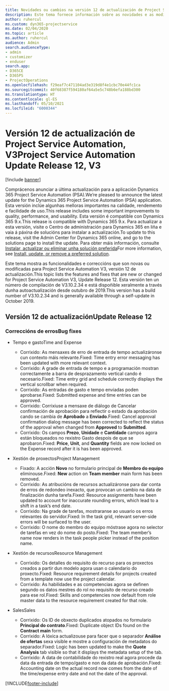 ```yaml
---
title: Novidades ou cambios na versión 12 de actualización de Project Service Automation, V3
description: Este tema fornece información sobre as novidades e as modificacións na versión 12 de actualización de Project Service Automation, V3.
author: ruhercul
ms.custom: dyn365-projectservice
ms.date: 02/04/2020
ms.topic: article
ms.author: ruhercul
audience: Admin
search.audienceType:
- admin
- customizer
- enduser
search.app:
- D365CE
- D365PS
- ProjectOperations
ms.openlocfilehash: f29eaf7c471104ad3e319d8f4e1cbc70e44fc1ca
ms.sourcegitcommit: 40f68387f594180af64a5e5c748b6efa188bd300
ms.translationtype: HT
ms.contentlocale: gl-ES
ms.lasthandoff: 05/10/2021
ms.locfileid: "6000344"
---
```

# <a name="project-service-automation-update-release-12-v3"></a><span data-ttu-id="516d2-103">Versión 12 de actualización de Project Service Automation, V3</span><span class="sxs-lookup"><span data-stu-id="516d2-103">Project Service Automation Update Release 12, V3</span></span>

[!include [banner](../includes/psa-now-project-operations.md)]

<span data-ttu-id="516d2-104">Comprácenos anunciar a última actualización para a aplicación Dynamics 365 Project Service Automation (PSA).</span><span class="sxs-lookup"><span data-stu-id="516d2-104">We’re pleased to announce the latest update for the Dynamics 365 Project Service Automation (PSA) application.</span></span> <span data-ttu-id="516d2-105">Esta versión inclúe algunhas melloras importantes na calidade, rendemento e facilidade de uso.</span><span class="sxs-lookup"><span data-stu-id="516d2-105">This release includes some important improvements to quality, performance, and usability.</span></span> <span data-ttu-id="516d2-106">Esta versión é compatible con Dynamics 365 9.x.</span><span class="sxs-lookup"><span data-stu-id="516d2-106">This release is compatible with Dynamics 365 9.x.</span></span> <span data-ttu-id="516d2-107">Para actualizar a esta versión, visite o Centro de administración para Dynamics 365 en liña e vaia á páxina de solucións para instalar a actualización.</span><span class="sxs-lookup"><span data-stu-id="516d2-107">To update to this release, visit the Admin Center for Dynamics 365 online, and go to the solutions page to install the update.</span></span> <span data-ttu-id="516d2-108">Para obter máis información, consulte [Instalar, actualizar ou eliminar unha solución preferida](/power-platform/admin/install-remove-preferred-solution)</span><span class="sxs-lookup"><span data-stu-id="516d2-108">For more information, see [Install, update, or remove a preferred solution](/power-platform/admin/install-remove-preferred-solution).</span></span>

<span data-ttu-id="516d2-109">Este tema mostra as funcionalidades e correccións que son novas ou modificadas para Project Service Automation V3, versión 12 de actualización.</span><span class="sxs-lookup"><span data-stu-id="516d2-109">This topic lists the features and fixes that are new or changed for Project Service Automation V3, Update Release 12.</span></span> <span data-ttu-id="516d2-110">Esta versión ten un número de compilación de V3.10.2.34 e está dispoñible xeralmente a través dunha autoactualización desde outubro de 2019.</span><span class="sxs-lookup"><span data-stu-id="516d2-110">This version has a build number of V3.10.2.34 and is generally available through a self-update in October 2019.</span></span>

## <a name="update-release-12"></a><span data-ttu-id="516d2-111">Versión 12 de actualización</span><span class="sxs-lookup"><span data-stu-id="516d2-111">Update Release 12</span></span>

### <a name="bug-fixes"></a><span data-ttu-id="516d2-112">Correccións de erros</span><span class="sxs-lookup"><span data-stu-id="516d2-112">Bug fixes</span></span>

- <span data-ttu-id="516d2-113">Tempo e gasto</span><span class="sxs-lookup"><span data-stu-id="516d2-113">Time and Expense</span></span>

    - <span data-ttu-id="516d2-114">Corrixido: As mensaxes de erro de entrada de tempo actualizáronse cun contexto máis relevante.</span><span class="sxs-lookup"><span data-stu-id="516d2-114">Fixed: Time entry error messaging has been updated with more relevant context.</span></span>
    - <span data-ttu-id="516d2-115">Corrixido: A grade de entrada de tempo e a programación mostran correctamente a barra de desprazamento vertical cando é necesario.</span><span class="sxs-lookup"><span data-stu-id="516d2-115">Fixed: Time entry grid and schedule correctly displays the vertical scrollbar when required.</span></span>
    - <span data-ttu-id="516d2-116">Corrixido: As entradas de gasto e tempo enviadas poden aprobarse.</span><span class="sxs-lookup"><span data-stu-id="516d2-116">Fixed: Submitted expense and time entries can be approved.</span></span>
    - <span data-ttu-id="516d2-117">Corrixido: Corrixiuse a mensaxe de diálogo de Cancelar confirmación de aprobación para reflectir o estado da aprobación cando se cambia de **Aprobado** a **Enviado**.</span><span class="sxs-lookup"><span data-stu-id="516d2-117">Fixed: Cancel approval confirmation dialog message has been corrected to reflect the status of the approval when changed from **Approved** to **Submitted**.</span></span>
    - <span data-ttu-id="516d2-118">Corrixido: Os campos **Prezo**, **Unidade** e **Cantidade** campos agora están bloqueados no rexistro Gasto despois de que se aprobaron.</span><span class="sxs-lookup"><span data-stu-id="516d2-118">Fixed: **Price**, **Unit**, and **Quantity** fields are now locked on the Expense record after it is has been approved.</span></span>

- <span data-ttu-id="516d2-119">Xestión de proxectos</span><span class="sxs-lookup"><span data-stu-id="516d2-119">Project Management</span></span>

    - <span data-ttu-id="516d2-120">Fixado: A acción **Novo** no formulario principal de **Membro do equipo** eliminouse.</span><span class="sxs-lookup"><span data-stu-id="516d2-120">Fixed: **New** action on **Team member** main form has been removed.</span></span>
    - <span data-ttu-id="516d2-121">Corrixido: As atribucións de recursos actualizáronse para dar conta de erros de redondeo inexacto, que provocan un cambio na data de finalización dunha tarefa.</span><span class="sxs-lookup"><span data-stu-id="516d2-121">Fixed: Resource assignments have been updated to account for inaccurate rounding errors, which lead to a shift in a task’s end date.</span></span>
    - <span data-ttu-id="516d2-122">Corrixido: Na grade de tarefas, mostraranse ao usuario os erros relevantes do servidor.</span><span class="sxs-lookup"><span data-stu-id="516d2-122">Fixed: In the task grid, relevant server-side errors will be surfaced to the user.</span></span>
    - <span data-ttu-id="516d2-123">Corrixido: O nome do membro do equipo móstrase agora no selector de tarefas en vez do nome do posto.</span><span class="sxs-lookup"><span data-stu-id="516d2-123">Fixed: The team member’s name now renders in the task people picker instead of the position name.</span></span>

- <span data-ttu-id="516d2-124">Xestión de recursos</span><span class="sxs-lookup"><span data-stu-id="516d2-124">Resource Management</span></span>

    - <span data-ttu-id="516d2-125">Corrixido: Os detalles do requisito do recurso para os proxectos creados a partir dun modelo agora usan o calendario do proxecto.</span><span class="sxs-lookup"><span data-stu-id="516d2-125">Fixed: Resource requirement details for projects created from a template now use the project calendar.</span></span>
    - <span data-ttu-id="516d2-126">Corrixido: As habilidades e as competencias agora se definen segundo os datos mestres do rol no requisito de recurso creado para ese rol.</span><span class="sxs-lookup"><span data-stu-id="516d2-126">Fixed: Skills and competencies now default from role master data to the resource requirement created for that role.</span></span>

- <span data-ttu-id="516d2-127">Sales</span><span class="sxs-lookup"><span data-stu-id="516d2-127">Sales</span></span>

    - <span data-ttu-id="516d2-128">Corrixido: Os ID de obxecto duplicados atopados no formulario **Principal do contrato**.</span><span class="sxs-lookup"><span data-stu-id="516d2-128">Fixed: Duplicate object IDs found on the **Contract main** form.</span></span>
    - <span data-ttu-id="516d2-129">Corrixido: A lóxica actualizouse para facer que o separador **Análise de ofertas** sexa visible e mostre a configuración de metadatos do separador.</span><span class="sxs-lookup"><span data-stu-id="516d2-129">Fixed: Logic has been updated to make the **Quote Analysis** tab visible so that it displays the metadata setup of the tab.</span></span>
    - <span data-ttu-id="516d2-130">Corrixido: A data de contabilidade do rexistro real agora procede da data da entrada de tempo/gasto e non da data de aprobación.</span><span class="sxs-lookup"><span data-stu-id="516d2-130">Fixed: Accounting date on the actual record now comes from the date of the time/expense entry date and not the date of the approval.</span></span>


[!INCLUDE[footer-include](../includes/footer-banner.md)]